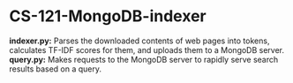 # CS-121-MongoDB-indexer

**indexer.py:** Parses the downloaded contents of web pages into tokens, calculates TF-IDF scores for them, and uploads them to a MongoDB server.
**query.py:** Makes requests to the MongoDB server to rapidly serve search results based on a query.
